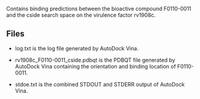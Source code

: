 Contains binding predictions between the bioactive compound F0110-0011 and the cside search space on the virulence factor rv1908c.

## Files

- log.txt is the log file generated by AutoDock Vina.

- rv1908c_F0110-0011_cside.pdbqt is the PDBQT file generated by AutoDock Vina containing the orientation and binding location of F0110-0011.

- stdoe.txt is the combined STDOUT and STDERR output of AutoDock Vina.

